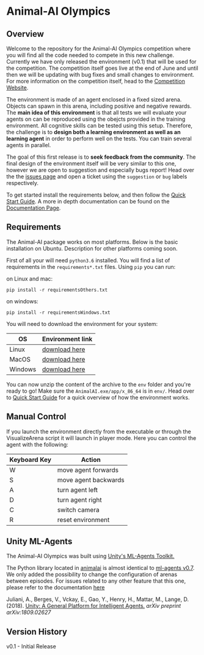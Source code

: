 # Animal-AI Olympics

## Overview

Welcome to the repository for the Animal-AI Olympics competition where you will find all the code needed to compete in 
this new challenge. Currently we have only released the environment (v0.1) that will be used for the competition. 
The competition itself goes live at the end of June and until then we will be updating with bug fixes and small changes 
to environment. For more information on the competition itself, head to the 
[Competition Website](http://www.animalaiolympics.com/).

The environment is made of an agent enclosed in a fixed sized arena. Objects can spawn in this arena, including positive and 
negative rewards. The **main idea of this environment** is that all tests we will evaluate your agents on can be reproduced 
using the obejcts provided in the training environment. All cognitive skills can be tested using this setup. Therefore, 
the challenge is to **design both a learning environment as well as an learning agent** in order to perform well on the 
tests. You can train several agents in parallel.

The goal of this first release is to **seek feedback from the community**. The final design of the environment itself will be 
very similar to this one, however we are open to suggestion and especially bugs report! Head over the the 
[issues page](https://github.com/beyretb/AnimalAI/issues) and open a ticket using the `suggestion` or `bug` labels 
respectively.

To get started install the requirements below, and then follow the [Quick Start Guide](documentation/quickstart.md). 
A more in depth documentation <!--, including a primer on animal cognition,--> can be found on the 
[Documentation Page](documentation/documentation.md).

## Requirements

The Animal-AI package works on most platforms. Below is the basic installation on Ubuntu. Description for 
other platforms coming soon. <!--, for cloud engines check out [this cloud documentation](documentation/cloud.md).-->

First of all your will need `python3.6` installed. You will find a list of requirements in the `requirements*.txt` files. 
Using `pip` you can run:

on Linux and mac:
```
pip install -r requirementsOthers.txt
```

on windows:
```
pip install -r requirementsWindows.txt
```

You will need to download the environment for your system:

| OS | Environment link |
| --- | --- |
| Linux |  [download here](https://www.doc.ic.ac.uk/~bb1010/animalAI/env_linux.zip) |
| MacOS |  [download here](https://www.doc.ic.ac.uk/~bb1010/animalAI/env_mac.zip) |
| Windows | [download here](https://www.doc.ic.ac.uk/~bb1010/animalAI/env_windows.zip)  |

You can now unzip the content of the archive to the `env` folder and you're ready to go! Make sure the 
`AnimalAI.exe/app/x_86_64` is in `env/`. Head over to [Quick Start Guide](documentation/quickstart.md) for a quick 
overview of how the environment works.

## Manual Control

If you launch the environment directly from the executable or through the VisualizeArena script it will launch in player 
mode. Here you can control the agent with the following:

| Keyboard Key  | Action    |
| --- | --- |
| W   | move agent forwards |
| S   | move agent backwards|
| A   | turn agent left     |
| D   | turn agent right    |
| C   | switch camera       |
| R   | reset environment   |

## Unity ML-Agents

The Animal-AI Olympics was built using [Unity's ML-Agents Toolkit.](https://github.com/Unity-Technologies/ml-agents)

The Python library located in [animalai](animalai) is almost identical to 
[ml-agents v0.7](https://github.com/Unity-Technologies/ml-agents/tree/master/ml-agents-envs). We only added the possibility 
to change the configuration of arenas between episodes. For issues related to any other feature that this one, please 
refer to the documentation [here](https://github.com/Unity-Technologies/ml-agents/blob/master/docs/Python-API.md)

Juliani, A., Berges, V., Vckay, E., Gao, Y., Henry, H., Mattar, M., Lange, D. (2018). [Unity: A General Platform for 
Intelligent Agents.](https://arxiv.org/abs/1809.02627) *arXiv preprint arXiv:1809.02627*

## Version History
v0.1 - Initial Release

